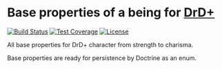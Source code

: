 # Base properties of a being for [DrD+](https://www.drdplus.info)

[![Build Status](https://travis-ci.org/jaroslavtyc/drd-plus-base-properties.svg?branch=master)](https://travis-ci.org/jaroslavtyc/drd-plus-base-properties)
[![Test Coverage](https://codeclimate.com/github/jaroslavtyc/drd-plus-base-properties/badges/coverage.svg)](https://codeclimate.com/github/jaroslavtyc/drd-plus-base-properties/coverage)
[![License](https://poser.pugx.org/drd-plus/base-properties/license)](https://packagist.org/packages/drd-plus/base-properties)

All base properties for DrD+ character from strength to charisma.

Base properties are ready for persistence by Doctrine as an enum.
